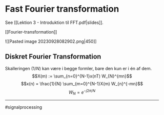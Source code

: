 # Fast Fourier transformation
See [[Lektion 3 - Introduktion til FFT.pdf|slides]].

[[Fourier-transformation]]

![[Pasted image 20230928082902.png|450]]

## Diskret Fourier Transformation

Skalleringen ($1/N$) kan være i begge formler, bare den kun er i én af dem.
$$X(m) := \sum_{n=0}^{N-1}x(nT) W_{N}^{mn}$$
$$x(n) = \frac{1}{N} \sum_{m=0}^{N-1}X(m) W_{n}^{-mn}$$
$$W_{N}= e^{-j2\pi /N}$$


---
#signalprocessing